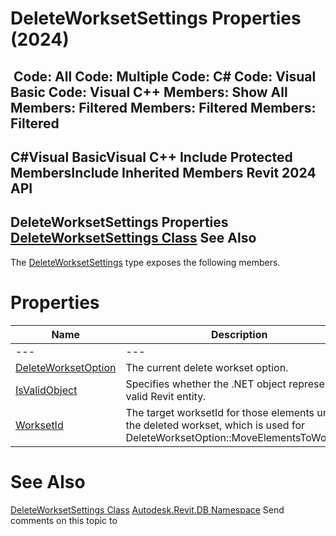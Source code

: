 # DeleteWorksetSettings Properties (2024)

﻿
 Code: All Code: Multiple Code: C# Code: Visual Basic Code: Visual C++  Members: Show All Members: Filtered Members: Filtered Members: Filtered   
---  
C#Visual BasicVisual C++
Include Protected MembersInclude Inherited Members
Revit 2024 API  
---  
DeleteWorksetSettings Properties  
[DeleteWorksetSettings Class](1952e14e-42d8-d672-0e72-d5fb1a83b73a.md "DeleteWorksetSettings Class") See Also  
---  
The [DeleteWorksetSettings](1952e14e-42d8-d672-0e72-d5fb1a83b73a.md "DeleteWorksetSettings Class") type exposes the following members.
# Properties
| Name | Description |
| --- | --- |
| --- | --- | --- |
| [DeleteWorksetOption](087c5fa5-6b5d-19a6-e3bb-6ede5e7bbe22.md "DeleteWorksetOption Property") | The current delete workset option. |
| [IsValidObject](138df268-7212-b468-9423-0d5c1135a9d5.md "IsValidObject Property") | Specifies whether the .NET object represents a valid Revit entity. |
| [WorksetId](93d2f9b1-d9b0-0ce1-66e0-b9d464be9074.md "WorksetId Property") | The target worksetId for those elements under the deleted workset, which is used for DeleteWorksetOption::MoveElementsToWorkset. |

# See Also
[DeleteWorksetSettings Class](1952e14e-42d8-d672-0e72-d5fb1a83b73a.md "DeleteWorksetSettings Class")
[Autodesk.Revit.DB Namespace](87546ba7-461b-c646-cbb1-2cb8f5bff8b2.md "Autodesk.Revit.DB Namespace")
Send comments on this topic to 